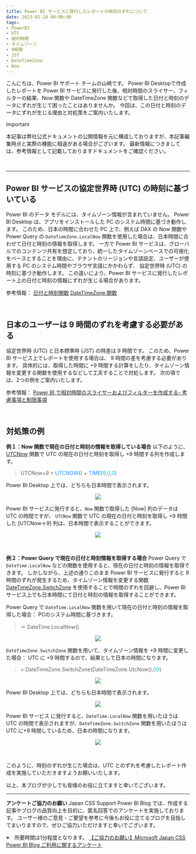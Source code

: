 ```yaml
---
title: Power BI サービスに発行したレポートの時刻のずれについて
date: 2023-02-28 00:00:00 
tags: 
- PowerBI
- UTC
- 相対時間
- タイムゾーン
- 9時間
- JST
- DateTimeZone
- Now
---
```



こんにちは、Power BI サポート チームの山崎です。
Power BI Desktopで作成したレポートを Power BI サービスに発行した後、相対時間のスライサー、フィルターの結果、Now 関数や DateTimeZone 関数などで取得した日付と時刻のデータにずれが生じて困ったことはありませんか。
今回は、この日付と時刻のデータにずれが生じる理由と対処策をご案内いたします。

<!-- more -->

> [!IMPORTANT]
> 本記事は弊社公式ドキュメントの公開情報を元に構成しておりますが、本記事編集時点と実際の機能に相違がある場合がございます。
> 最新情報につきましては、参考情報として記載しておりますドキュメントをご確認ください。

</br>

---
## Power BI サービスの協定世界時 (UTC) の時刻に基づいている


Power BI のデータ モデルには、タイムゾーン情報が含まれていません。
Power BI Desktop は、アプリをインストールした PC のシステム時間に基づき動作します。
このため、日本の時間に合わせた PC 上で、例えば DAX の Now 関数や Power Query の `DateTimeZone.LocalNow` 関数を使用した場合は、日本時間に合わせて日付と時刻の情報を取得します。
一方で Power BI サービスは、グローバルでのコンテンツ共有を想定しており、統一したタイムゾーンベースでの可視化をベースとすることを理由に、テナントのリージョンや言語設定、ユーザーが使用する PC のシステム時間やブラウザ言語にかかわらず、 協定世界時 (UTC) の時刻に基づき動作します。 
この違いにより、Power BI サービスに発行したレポート上の日付と時刻の情報にずれが生じる場合があります。

参考情報： 
[日付と時刻関数]( https://learn.microsoft.com/ja-jp/dax/date-and-time-functions-dax) 
[DateTimeZone 関数]( https://learn.microsoft.com/ja-jp/powerquery-m/datetimezone-functions) 

</br>

## 日本のユーザーは 9 時間のずれを考慮する必要がある

協定世界時 (UTC) と日本標準時 (JST) の時差は 9 時間です。
このため、Power BI サービス上でレポートを使用する場合は、 9 時間の差を考慮する必要があります。 
具体的には、取得した時間に +9 時間する計算をしたり、タイムゾーン情報を変更する関数を使用するなどして工夫することで対処します。
次の項では、2つの例をご案内いたします。 

参考情報： 
[Power BI で相対時間のスライサーおよびフィルターを作成する- 考慮事項と制限事項](https://learn.microsoft.com/ja-jp/power-bi/create-reports/slicer-filter-relative-time#considerations-and-limitations) 


</br> 

## 対処策の例 

**例１：Now 関数で現在の日付と時刻の情報を取得している場合**
以下のように、[UTCNow](https://learn.microsoft.com/ja-jp/dax/utcnow-function-dax) 関数で UTC の現在の日付と時刻を取得し +9 時間する列を作成します。

> UTCNow+9 = <font color="DodgerBlue">UTCNOW</font>() + <font color="DodgerBlue">TIME</font>(<font color="DarkTurquoise">9</font>,<font color="DarkTurquoise">0</font>,<font color="DarkTurquoise">0</font>)

Power BI Desktop 上では、どちらも日本時間で表示されます。

<div align="center">
<img src="1.png">
</div>
</p>

Power BI サービスに発行すると、`Now` 関数で取得した [Now] 列のデータは UTC の時間ですが、 `UTCNow` 関数で UTC の現在の日付と時刻を取得し +9 時間した [UTCNow＋9] 列は、日本時間で表示することができます。

<div align="center">
<img src="2.png">
</div>
</p>

</br>

**例２：Power Query で現在の日付と時刻情報を取得する場合**
Power Query で `DateTime.LocalNow` などの関数を使用すると、現在の日付と時刻の情報を取得できます。
しかしながら、上述の通りこのまま Power BI サービスに発行すると 9 時間のずれが発生するため、タイムゾーン情報を変更する関数 [DateTimeZone.SwitchZone](https://learn.microsoft.com/ja-jp/powerquery-m/datetimezone-switchzone) を使用することで時間のずれを回避し、Power BI サービス上でも日本時間にて日付と時刻の情報を取得することができます。

Power Query で `DateTime.LocalNow` 関数を用いて現在の日付と時刻の情報を取得した場合：
PCのシステム時間に基づきます。

>＝ DateTime.LocalNow()

<div align="center">
<img src="3.png">
</div>
</p>

`DateTimeZone.SwitchZone` 関数を用いて、タイムゾーン情報を +9 時間に変更した場合：
UTC に +9 時間するので、結果として日本の時間になります。

>= DateTimeZone.SwitchZone(DateTimeZone.UtcNow(),<font color="DarkTurquoise">09</font>)

<div align="center">
<img src="4.png">
</div>
</p>

Power BI Desktop 上では、どちらも日本時間で表示されます。
<div align="center">
<img src="5.png">
</div>
</p>

Power BI サービス に発行すると、`DateTime.LocalNow` 関数を用いたほうは UTC の時間で表示されますが、`DateTimeZone.SwitchZone` 関数を用いたほうは UTC に+9 時間しているため、日本の時間になります。

<div align="center">
<img src="6.png">
</div>
</p>

</br>

このように、時刻のずれが生じた場合は、UTC とのずれを考慮したレポート作成を実施していただきますようお願いいたします。

以上、本ブログが少しでも皆様のお役に立てますと幸いでございます。

---

**アンケートご協力のお願い**
Japan CSS Support Power BI Blog では、作成する記事やブログの品質向上を目的に、匿名回答でのアンケートを実施しております。
ユーザー様のご意見・ご要望を参考に今後もお役に立てるブログを目指してまいりますので、ぜひご協力いただけますと幸いでございます。 

※　所要時間は1分程度となります。
[【ご協力のお願い】Microsoft Japan CSS Power BI Blog ご利用に関するアンケート](https://jpbap-sqlbi.github.io/blog/powerbi/pbi_blogsurvey2022/)